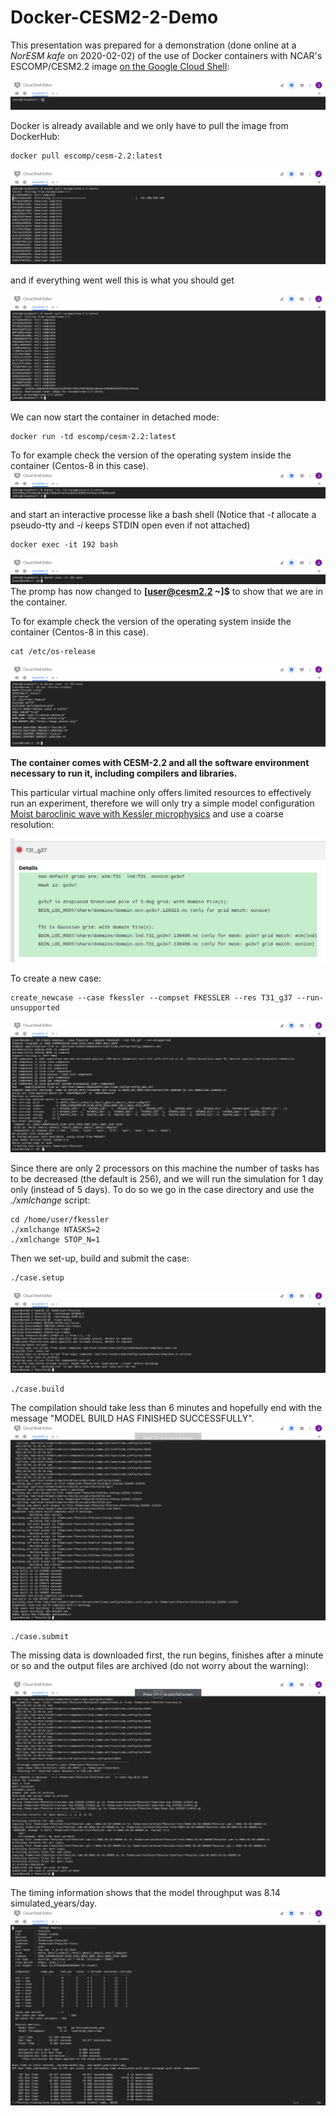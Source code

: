 # Docker-CESM2-2-Demo


This presentation was prepared for a demonstration (done online at a *NorESM kafe* on 2020-02-02) of the use
of Docker containers with NCAR's ESCOMP/CESM2.2 image [on the Google Cloud Shell](https://shell.cloud.google.com):

![alt text](img/Cloud_Shell_Editor.png "Cloud Shell")

Docker is already available and we only have to pull the image from DockerHub:

```
docker pull escomp/cesm-2.2:latest
```
![alt text](img/Pulling_from_escomp.png "Pulling the image")

and if everything went well this is what you should get


![alt text](img/Docker_image_downloaded.png "Download finished")

We can now start the container in detached mode:

```
docker run -td escomp/cesm-2.2:latest
```
To for example check the version of the operating system inside the container (Centos-8 in this case).
![alt text](img/Docker_run.png "Docker run")

and start an interactive processe like a bash shell 
(Notice that *-t* allocate a pseudo-tty and *-i* keeps STDIN open even if not attached) 

```
docker exec -it 192 bash
```
![alt text](img/Docker_exec.png "Docker exec")
The promp has now changed to **[user@cesm2.2 ~]$** to show that we are in the container.

To for example check the version of the operating system inside the container (Centos-8 in this case).

```
cat /etc/os-release
```
![alt text](img/Bash_shell.png "Bash shell")

__The container comes with CESM-2.2 and all the software environment necessary to run it, 
including compilers and libraries.__

This particular virtual machine only offers limited resources to effectively run an experiment, therefore we will
only try a simple model configuration 
[Moist baroclinic wave with Kessler microphysics](https://www.cesm.ucar.edu/models/simpler-models/fkessler/index.html) and use a coarse resolution:

![alt text](img/T31_g37.png "From https://www.cesm.ucar.edu/models/cesm2/config/grids.html")

To create a new case:
```
create_newcase --case fkessler --compset FKESSLER --res T31_g37 --run-unsupported
```
![alt text](img/Create_newcase.png "Create new case")

Since there are only 2 processors on this machine the number of tasks has to be decreased (the default is 256), and we will run the simulation for 1 day only (instead of 5 days). To do so we go in the case directory and use the *./xmlchange* script:
```
cd /home/user/fkessler
./xmlchange NTASKS=2
./xmlchange STOP_N=1
```
Then we set-up, build and submit the case:
```
./case.setup
```
![alt text](img/Case_setup.png "Case setup")
```
./case.build
```
The compilation should take less than 6 minutes and hopefully end with the message "MODEL BUILD HAS FINISHED SUCCESSFULLY".
![alt text](img/Case_build_successful.png "Case built successfully")
```
./case.submit
```
The missing data is downloaded first, the run begins, finishes after a minute or so and the output files are archived (do not worry about the warning):

![alt text](img/Run_finished.png "Run finished and data archived")

The timing information shows that the model throughput was 8.14 simulated_years/day.
![alt text](img/Timing.png "Timing")

